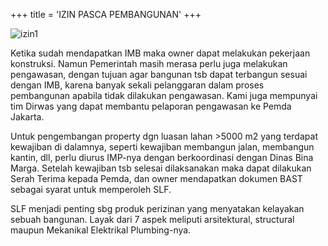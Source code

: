 +++
title = 'IZIN PASCA PEMBANGUNAN'
+++

![izin1](/images/izin-pasca-pembangunan.png)

Ketika sudah mendapatkan IMB maka owner dapat melakukan pekerjaan konstruksi. Namun Pemerintah masih merasa perlu juga melakukan pengawasan, dengan tujuan agar bangunan tsb dapat terbangun sesuai dengan IMB, karena banyak sekali pelanggaran dalam proses pembangunan apabila tidak dilakukan pengawasan. Kami juga mempunyai tim Dirwas yang dapat membantu pelaporan pengawasan ke Pemda Jakarta.

Untuk pengembangan property dgn luasan lahan >5000 m2 yang terdapat kewajiban di dalamnya, seperti kewajiban membangun jalan, membangun kantin, dll, perlu diurus IMP-nya dengan berkoordinasi dengan Dinas Bina Marga. Setelah kewajiban tsb selesai dilaksanakan maka dapat dilakukan Serah Terima kepada Pemda, dan owner mendapatkan dokumen BAST sebagai syarat untuk memperoleh SLF.

SLF menjadi penting sbg produk perizinan yang menyatakan kelayakan sebuah bangunan. Layak dari 7 aspek meliputi arsitektural, structural maupun Mekanikal Elektrikal Plumbing-nya.